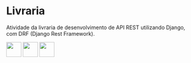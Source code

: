 # Livraria
Atividade da livraria de desenvolvimento de API REST utilizando Django, com DRF (Django Rest Framework).

<div>

<img src="https://cdn.jsdelivr.net/gh/devicons/devicon/icons/python/python-original.svg" width="40" height="40"/> 
<img src="https://cdn.jsdelivr.net/gh/devicons/devicon/icons/django/django-plain-wordmark.svg" width="40" height="40"/>
<img src="https://cdn.jsdelivr.net/gh/devicons/devicon/icons/heroku/heroku-plain.svg"  width="40" height="40"/>

</div>
